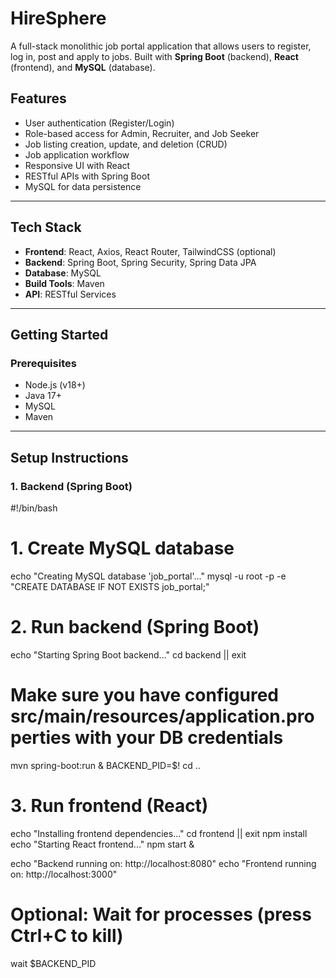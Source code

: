 # HireSphere

A full-stack monolithic job portal application that allows users to register, log in, post and apply to jobs. Built with **Spring Boot** (backend), **React** (frontend), and **MySQL** (database).

## Features

- User authentication (Register/Login)
- Role-based access for Admin, Recruiter, and Job Seeker
- Job listing creation, update, and deletion (CRUD)
- Job application workflow
- Responsive UI with React
- RESTful APIs with Spring Boot
- MySQL for data persistence

---

## Tech Stack

- **Frontend**: React, Axios, React Router, TailwindCSS (optional)
- **Backend**: Spring Boot, Spring Security, Spring Data JPA
- **Database**: MySQL
- **Build Tools**: Maven
- **API**: RESTful Services

---

## Getting Started

### Prerequisites

- Node.js (v18+)
- Java 17+
- MySQL
- Maven

---

## Setup Instructions

### 1. Backend (Spring Boot)

#!/bin/bash

# 1. Create MySQL database
echo "Creating MySQL database 'job_portal'..."
mysql -u root -p -e "CREATE DATABASE IF NOT EXISTS job_portal;"

# 2. Run backend (Spring Boot)
echo "Starting Spring Boot backend..."
cd backend || exit
# Make sure you have configured src/main/resources/application.properties with your DB credentials
mvn spring-boot:run &
BACKEND_PID=$!
cd ..

# 3. Run frontend (React)
echo "Installing frontend dependencies..."
cd frontend || exit
npm install
echo "Starting React frontend..."
npm start &

echo "Backend running on: http://localhost:8080"
echo "Frontend running on: http://localhost:3000"

# Optional: Wait for processes (press Ctrl+C to kill)
wait $BACKEND_PID


